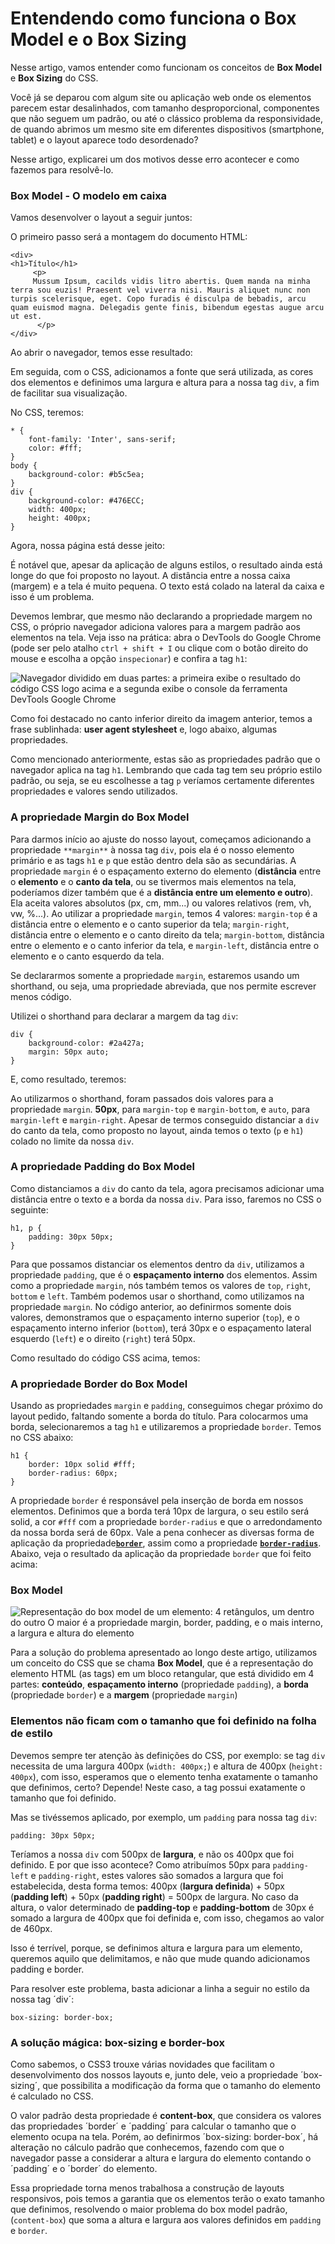 # Entendendo como funciona o Box Model e o Box Sizing

Nesse artigo, vamos entender como funcionam os conceitos de **Box Model** e **Box Sizing** do CSS.

Você já se deparou com algum site ou aplicação web onde os elementos parecem estar desalinhados, com tamanho desproporcional, componentes que não seguem um padrão, ou até o clássico problema da responsividade, de quando abrimos um mesmo site em diferentes dispositivos (smartphone, tablet) e o layout aparece todo desordenado?

Nesse artigo, explicarei um dos motivos desse erro acontecer e como fazemos para resolvê-lo.

### Box Model - O modelo em caixa

Vamos desenvolver o layout a seguir juntos:

O primeiro passo será a montagem do documento HTML:

```
<div>
<h1>Título</h1>
     <p>
     Mussum Ipsum, cacilds vidis litro abertis. Quem manda na minha terra sou euzis! Praesent vel viverra nisi. Mauris aliquet nunc non turpis scelerisque, eget. Copo furadis é disculpa de bebadis, arcu quam euismod magna. Delegadis gente finis, bibendum egestas augue arcu ut est.
      </p>
</div>
```

Ao abrir o navegador, temos esse resultado:

Em seguida, com o CSS, adicionamos a fonte que será utilizada, as cores dos elementos e definimos uma largura e altura para a nossa tag `div`, a fim de facilitar sua visualização.

No CSS, teremos:

```
* {
    font-family: 'Inter', sans-serif;
    color: #fff;
}
body {
    background-color: #b5c5ea;
}
div {
    background-color: #476ECC;
    width: 400px;
    height: 400px;
}
```

Agora, nossa página está desse jeito:

É notável que, apesar da aplicação de alguns estilos, o resultado ainda está longe do que foi proposto no layout. A distância entre a nossa caixa (margem) e a tela é muito pequena. O texto está colado na lateral da caixa e isso é um problema.

Devemos lembrar, que mesmo não declarando a propriedade margem no CSS, o próprio navegador adiciona valores para a margem padrão aos elementos na tela. Veja isso na prática: abra o DevTools do Google Chrome (pode ser pelo atalho `ctrl + shift + I` ou clique com o botão direito do mouse e escolha a opção `inspecionar`) e confira a tag `h1`:

![Navegador dividido em duas partes: a primeira exibe o resultado do código CSS logo acima e a segunda exibe o console da ferramenta DevTools Google Chrome ](https://www.alura.com.br/artigos/assets/entendendo-como-funciona-box-model-e-o-box-sizing/console-no-google-chrome.png)

Como foi destacado no canto inferior direito da imagem anterior, temos a frase sublinhada: **user agent stylesheet** e, logo abaixo, algumas propriedades.

Como mencionado anteriormente, estas são as propriedades padrão que o navegador aplica na tag `h1`. Lembrando que cada tag tem seu próprio estilo padrão, ou seja, se eu escolhesse a tag `p` veríamos certamente diferentes propriedades e valores sendo utilizados.

### A propriedade Margin do Box Model

Para darmos início ao ajuste do nosso layout, começamos adicionando a propriedade `**margin**` à nossa tag `div`, pois ela é o nosso elemento primário e as tags `h1` e `p` que estão dentro dela são as secundárias. A propriedade `margin` é o espaçamento externo do elemento (**distância** entre o **elemento** e o **canto da tela**, ou se tivermos mais elementos na tela, poderíamos dizer também que é a **distância entre um elemento e outro**). Ela aceita valores absolutos (px, cm, mm...) ou valores relativos (rem, vh, vw, %...). Ao utilizar a propriedade `margin`, temos 4 valores: `margin-top` é a distância entre o elemento e o canto superior da tela; `margin-right`, distância entre o elemento e o canto direito da tela; `margin-bottom`, distância entre o elemento e o canto inferior da tela, e `margin-left`, distância entre o elemento e o canto esquerdo da tela.

Se declararmos somente a propriedade `margin`, estaremos usando um shorthand, ou seja, uma propriedade abreviada, que nos permite escrever menos código.

Utilizei o shorthand para declarar a margem da tag `div`:

```
div {
    background-color: #2a427a;
    margin: 50px auto;
}
```

E, como resultado, teremos:

Ao utilizarmos o shorthand, foram passados dois valores para a propriedade `margin`. **50px**, para `margin-top` e `margin-bottom`, e `auto`, para `margin-left` e `margin-right`. Apesar de termos conseguido distanciar a `div` do canto da tela, como proposto no layout, ainda temos o texto (`p` e `h1`) colado no limite da nossa `div`.

### A propriedade Padding do Box Model

Como distanciamos a `div` do canto da tela, agora precisamos adicionar uma distância entre o texto e a borda da nossa `div`. Para isso, faremos no CSS o seguinte:

```
h1, p {
    padding: 30px 50px;
}
```

Para que possamos distanciar os elementos dentro da `div`, utilizamos a propriedade `padding`, que é o **espaçamento interno** dos elementos. Assim como a propriedade `margin`, nós também temos os valores de `top`, `right`, `bottom` e `left`. Também podemos usar o shorthand, como utilizamos na propriedade `margin`. No código anterior, ao definirmos somente dois valores, demonstramos que o espaçamento interno superior (`top`), e o espaçamento interno inferior (`bottom`), terá 30px e o espaçamento lateral esquerdo (`left`) e o direito (`right`) terá 50px.

Como resultado do código CSS acima, temos:

### A propriedade Border do Box Model

Usando as propriedades `margin` e `padding`, conseguimos chegar próximo do layout pedido, faltando somente a borda do título. Para colocarmos uma borda, selecionaremos a tag `h1` e utilizaremos a propriedade `border`. Temos no CSS abaixo:

```
h1 {
    border: 10px solid #fff;
    border-radius: 60px;
}
```

A propriedade `border` é responsável pela inserção de borda em nossos elementos. Definimos que a borda terá 10px de largura, o seu estilo será solid, a cor `#fff` com a propriedade `border-radius` e que o arredondamento da nossa borda será de 60px. Vale a pena conhecer as diversas forma de aplicação da propriedade[**`border`**](https://developer.mozilla.org/en-US/docs/Web/CSS/border), assim como a propriedade [**`border-radius`**](https://developer.mozilla.org/pt-BR/docs/Web/CSS/border-radius). Abaixo, veja o resultado da aplicação da propriedade `border` que foi feito acima:

### Box Model

![Representação do box model de um elemento: 4 retângulos, um dentro do outro O maior é a propriedade margin, border, padding, e o mais interno, a largura e altura do elemento ](https://www.alura.com.br/artigos/assets/entendendo-como-funciona-box-model-e-o-box-sizing/box-model-no-devtools.png)

Para a solução do problema apresentado ao longo deste artigo, utilizamos um conceito do CSS que se chama **Box Model**, que é a representação do elemento HTML (as tags) em um bloco retangular, que está dividido em 4 partes: **conteúdo**, **espaçamento interno** (propriedade `padding`), a **borda** (propriedade `border`) e a **margem** (propriedade `margin`)

### Elementos não ficam com o tamanho que foi definido na folha de estilo

Devemos sempre ter atenção às definições do CSS, por exemplo: se tag `div` necessita de uma largura 400px (`width: 400px;`) e altura de 400px (`height: 400px`), com isso, esperamos que o elemento tenha exatamente o tamanho que definimos, certo? Depende! Neste caso, a tag possui exatamente o tamanho que foi definido.

Mas se tivéssemos aplicado, por exemplo, um `padding` para nossa tag `div`:

```
padding: 30px 50px;
```

Teríamos a nossa `div` com 500px de **largura**, e não os 400px que foi definido. E por que isso acontece? Como atribuímos 50px para `padding-left` e `padding-right`, estes valores são somados a largura que foi estabelecida, desta forma temos: 400px (**largura definida**) + 50px (**padding left**) + 50px (**padding right**) = 500px de largura. No caso da altura, o valor determinado de **padding-top** e **padding-bottom** de 30px é somado a largura de 400px que foi definida e, com isso, chegamos ao valor de 460px.

Isso é terrível, porque, se definimos altura e largura para um elemento, queremos aquilo que delimitamos, e não que mude quando adicionamos padding e border.

Para resolver este problema, basta adicionar a linha a seguir no estilo da nossa tag ´div´:

```
box-sizing: border-box;
```

### A solução mágica: box-sizing e border-box

Como sabemos, o CSS3 trouxe várias novidades que facilitam o desenvolvimento dos nossos layouts e, junto dele, veio a propriedade ´box-sizing´, que possibilita a modificação da forma que o tamanho do elemento é calculado no CSS.

O valor padrão desta propriedade é **content-box**, que considera os valores das propriedades ´border´ e ´padding´ para calcular o tamanho que o elemento ocupa na tela. Porém, ao definirmos ´box-sizing: border-box´, há alteração no cálculo padrão que conhecemos, fazendo com que o navegador passe a considerar a altura e largura do elemento contando o ´padding´ e o ´border´ do elemento.

Essa propriedade torna menos trabalhosa a construção de layouts responsivos, pois temos a garantia que os elementos terão o exato tamanho que definimos, resolvendo o maior problema do box model padrão, (`content-box`) que soma a altura e largura aos valores definidos em `padding` e `border`.

